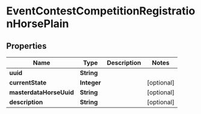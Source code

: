 

# EventContestCompetitionRegistrationHorsePlain


## Properties

Name | Type | Description | Notes
------------ | ------------- | ------------- | -------------
**uuid** | **String** |  | 
**currentState** | **Integer** |  |  [optional]
**masterdataHorseUuid** | **String** |  |  [optional]
**description** | **String** |  |  [optional]



